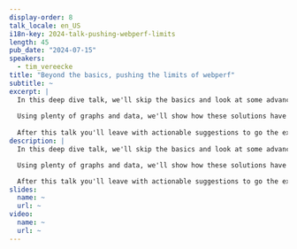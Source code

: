 ```yaml
---
display-order: 8
talk_locale: en_US
i18n-key: 2024-talk-pushing-webperf-limits
length: 45
pub_date: "2024-07-15"
speakers:
  - tim_vereecke
title: "Beyond the basics, pushing the limits of webperf"
subtitle: ~
excerpt: |
  In this deep dive talk, we'll skip the basics and look at some advanced tuning techniques to make a modern website lightning fast.
  
  Using plenty of graphs and data, we'll show how these solutions have helped make scalemates.com the fastest (and largest) scale modeling website in the world.
  
  After this talk you'll leave with actionable suggestions to go the extra mile. Perfect if you agree that only 75% isn't good enough. Perfect if you believe websites should be fast on all browsers, all devices, all connections, everywhere.
description: |
  In this deep dive talk, we'll skip the basics and look at some advanced tuning techniques to make a modern website lightning fast.

  Using plenty of graphs and data, we'll show how these solutions have helped make scalemates.com the fastest (and largest) scale modeling website in the world.

  After this talk you'll leave with actionable suggestions to go the extra mile. Perfect if you agree that only 75% isn't good enough. Perfect if you believe websites should be fast on all browsers, all devices, all connections, everywhere.
slides:
  name: ~
  url: ~
video:
  name: ~
  url: ~
---
```

